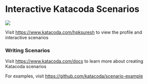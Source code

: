 # Interactive Katacoda Scenarios

[![](http://shields.katacoda.com/katacoda/hpksuresh/count.svg)](https://www.katacoda.com/hpksuresh "Get your profile on Katacoda.com")

Visit https://www.katacoda.com/hpksuresh to view the profile and interactive scenarios

### Writing Scenarios
Visit https://www.katacoda.com/docs to learn more about creating Katacoda scenarios

For examples, visit https://github.com/katacoda/scenario-example
